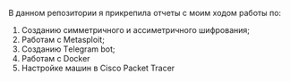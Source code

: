 В данном репозитории я прикрепила отчеты с моим ходом работы по:
1) Созданию симметричного и ассиметричного шифрования;
2) Работам с Metasploit;
3) Созданию Тelegram bot;
4) Работам с Docker
5) Настройке машин в Cisco Packet Tracer
